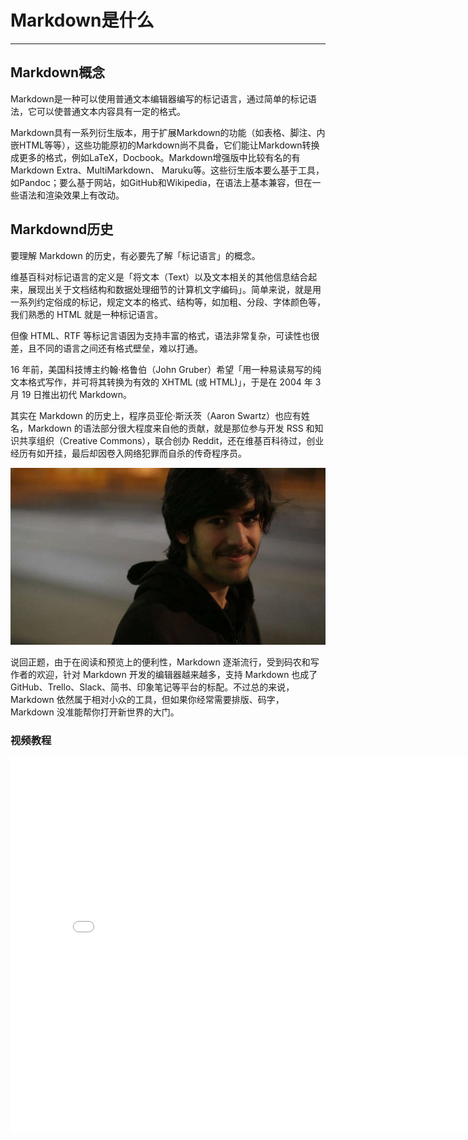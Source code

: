 # Markdown是什么
---
## Markdown概念
Markdown是一种可以使用普通文本编辑器编写的标记语言，通过简单的标记语法，它可以使普通文本内容具有一定的格式。

Markdown具有一系列衍生版本，用于扩展Markdown的功能（如表格、脚注、内嵌HTML等等），这些功能原初的Markdown尚不具备，它们能让Markdown转换成更多的格式，例如LaTeX，Docbook。Markdown增强版中比较有名的有Markdown Extra、MultiMarkdown、 Maruku等。这些衍生版本要么基于工具，如Pandoc；要么基于网站，如GitHub和Wikipedia，在语法上基本兼容，但在一些语法和渲染效果上有改动。

## Markdownd历史
要理解 Markdown 的历史，有必要先了解「标记语言」的概念。

维基百科对标记语言的定义是「将文本（Text）以及文本相关的其他信息结合起来，展现出关于文档结构和数据处理细节的计算机文字编码」。简单来说，就是用一系列约定俗成的标记，规定文本的格式、结构等，如加粗、分段、字体颜色等，我们熟悉的 HTML 就是一种标记语言。

但像 HTML、RTF 等标记言语因为支持丰富的格式，语法非常复杂，可读性也很差，且不同的语言之间还有格式壁垒，难以打通。

16 年前，美国科技博主约翰·格鲁伯（John Gruber）希望「用一种易读易写的纯文本格式写作，并可将其转换为有效的 XHTML (或 HTML)」，于是在 2004 年 3 月 19 日推出初代 Markdown。

其实在 Markdown 的历史上，程序员亚伦·斯沃茨（Aaron Swartz）也应有姓名，Markdown 的语法部分很大程度来自他的贡献，就是那位参与开发 RSS 和知识共享组织（Creative Commons），联合创办 Reddit，还在维基百科待过，创业经历有如开挂，最后却因卷入网络犯罪而自杀的传奇程序员。

![亚伦·斯沃茨](images/markdown_programer.jpg)

说回正题，由于在阅读和预览上的便利性，Markdown 逐渐流行，受到码农和写作者的欢迎，针对 Markdown 开发的编辑器越来越多，支持 Markdown 也成了 GitHub、Trello、Slack、简书、印象笔记等平台的标配。不过总的来说，Markdown 依然属于相对小众的工具，但如果你经常需要排版、码字，Markdown 没准能帮你打开新世界的大门。


### 视频教程
<iframe src="//player.bilibili.com/player.html?aid=541796898&bvid=BV1ri4y1g7aX&cid=225928898&page=1" 
scrolling="no" border="0" frameborder="no" framespacing="0" allowfullscreen="true"
width="800" height="600" 
> </iframe>